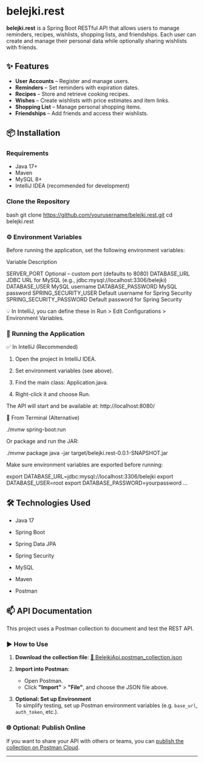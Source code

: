 # belejki.rest

**belejki.rest** is a Spring Boot RESTful API that allows users to manage reminders, recipes, wishlists, shopping lists, and friendships. Each user can create and manage their personal data while optionally sharing wishlists with friends.


## ✨ Features

- **User Accounts** – Register and manage users.
- **Reminders** – Set reminders with expiration dates.
- **Recipes** – Store and retrieve cooking recipes.
- **Wishes** – Create wishlists with price estimates and item links.
- **Shopping List** – Manage personal shopping items.
- **Friendships** – Add friends and access their wishlists.


## 📦 Installation

### Requirements

- Java 17+
- Maven
- MySQL 8+
- IntelliJ IDEA (recommended for development)

### Clone the Repository

bash
git clone https://github.com/yourusername/belejki.rest.git
cd belejki.rest


### ⚙️ Environment Variables
Before running the application, set the following environment variables:

Variable	                Description

SERVER_PORT	                Optional – custom port (defaults to 8080)
DATABASE_URL	            JDBC URL for MySQL (e.g., jdbc:mysql://localhost:3306/belejki)
DATABASE_USER	            MySQL username
DATABASE_PASSWORD	        MySQL password
SPRING_SECURITY_USER	    Default username for Spring Security
SPRING_SECURITY_PASSWORD	Default password for Spring Security

💡 In IntelliJ, you can define these in Run > Edit Configurations > Environment Variables.


### 🚀 Running the Application
✅ In IntelliJ (Recommended)

   1. Open the project in IntelliJ IDEA.

   2. Set environment variables (see above).

   3. Find the main class: Application.java.

   4. Right-click it and choose Run.

The API will start and be available at: http://localhost:8080/

🧪 From Terminal (Alternative)

./mvnw spring-boot:run

Or package and run the JAR:

./mvnw package
java -jar target/belejki.rest-0.0.1-SNAPSHOT.jar

Make sure environment variables are exported before running:

export DATABASE_URL=jdbc:mysql://localhost:3306/belejki
export DATABASE_USER=root
export DATABASE_PASSWORD=yourpassword
...

## 🛠️ Technologies Used

 - Java 17

 - Spring Boot

 - Spring Data JPA

 - Spring Security

 - MySQL

 - Maven

 - Postman

## 📫 API Documentation

This project uses a Postman collection to document and test the REST API.

### ▶️ How to Use

1. **Download the collection file**:
   [📄 BelejkiApi.postman_collection.json](./docs/BelejkiApi.postman_collection.json)

2. **Import into Postman**:
    - Open Postman.
    - Click **"Import"** > **"File"**, and choose the JSON file above.

3. **Optional: Set up Environment**  
   To simplify testing, set up Postman environment variables (e.g. `base_url`, `auth_token`, etc.).

### 🌐 Optional: Publish Online

If you want to share your API with others or teams, you can [publish the collection on Postman Cloud](https://learning.postman.com/docs/publishing-your-api/documenting-your-api/#publishing-documentation).

---

